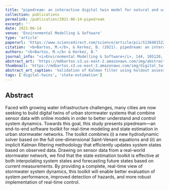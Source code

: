 ```yaml
---
title: "pipedream: an interactive digital twin model for natural and urban drainage systems"
collection: publications
permalink: /publication/2021-06-14-pipedream
excerpt: ''
date: 2021-06-14
venue: 'Environmental Modelling & Software'
type: 'article'
paperurl: 'https://www.sciencedirect.com/science/article/pii/S1364815221001638'
citation: '<b>Bartos, M.</b>, & Kerkez, B. (2021). pipedream: an interactive digital twin model for urban drainage networks. <i>Environmental Modelling & Software</i>, 144, 105120, doi:10.1016/j.envsoft.2021.105120.'
authors: "<b>Bartos, M.</b> & Kerkez, B."
journal_info: "<i>Environmental Modelling & Software</i>, 144, 105120, (2021)"
abstract_art: 'https://mdbartos.s3.us-east-2.amazonaws.com/img/abstract_art_11.png'
thumbnail: 'https://mdbartos.s3.us-east-2.amazonaws.com/img/digital_twins_thumb.png'
abstract_art_caption: 'Validation of Kalman filter using holdout assessment. Left: Depth hydrographs at basins 1 and 3, where the Kalman filter is applied. Right: Depth hydrographs at holdout sites where Kalman filter was not applied. The Kalman filter reduces error at both holdout sites.'
tags: ['digital-twins', 'state-estimation']
---
```


## Abstract

Faced with growing water infrastructure challenges, many cities are now seeking to build digital twins of urban stormwater systems that combine sensor data with online models in order to better understand and control system dynamics. Towards this goal, this study presents pipedream—an end-to-end software toolkit for real-time modeling and state estimation in urban stormwater networks. The toolkit combines (i) a new hydrodynamic solver based on the full one-dimensional Saint-Venant equations and (ii) an implicit Kalman filtering methodology that efficiently updates system states based on observed data. Drawing on sensor data from a real-world stormwater network, we find that the state estimation toolkit is effective at both interpolating system states and forecasting future states based on current measurements. By providing a complete, real-time view of stormwater system dynamics, this toolkit will enable better evaluation of system performance, improved detection of hazards, and more robust implementation of real-time control.
